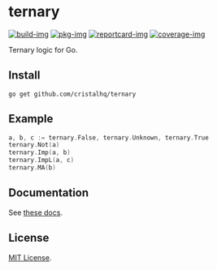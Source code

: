 # ternary

[![build-img]][build-url]
[![pkg-img]][pkg-url]
[![reportcard-img]][reportcard-url]
[![coverage-img]][coverage-url]

Ternary logic for Go.

## Install

```
go get github.com/cristalhq/ternary
```

## Example

```go
a, b, c := ternary.False, ternary.Unknown, ternary.True
ternary.Not(a)
ternary.Imp(a, b)
ternary.ImpL(a, c)
ternary.MA(b)
```

## Documentation

See [these docs][pkg-url].

## License

[MIT License](LICENSE).

[build-img]: https://github.com/cristalhq/atomix/workflows/build/badge.svg
[build-url]: https://github.com/cristalhq/atomix/actions
[pkg-img]: https://pkg.go.dev/badge/cristalhq/atomix
[pkg-url]: https://pkg.go.dev/github.com/cristalhq/atomix
[reportcard-img]: https://goreportcard.com/badge/cristalhq/atomix
[reportcard-url]: https://goreportcard.com/report/cristalhq/atomix
[coverage-img]: https://codecov.io/gh/cristalhq/atomix/branch/master/graph/badge.svg
[coverage-url]: https://codecov.io/gh/cristalhq/atomix
